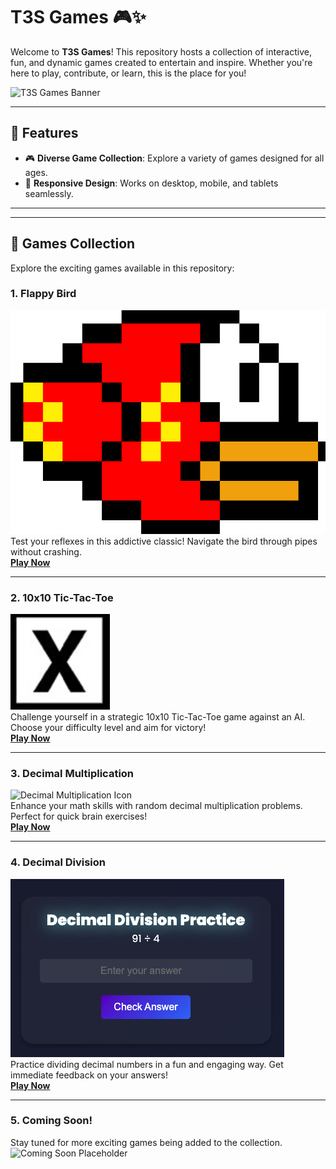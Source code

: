 # T3S Games 🎮✨  

Welcome to **T3S Games**! This repository hosts a collection of interactive, fun, and dynamic games created to entertain and inspire. Whether you're here to play, contribute, or learn, this is the place for you!  

![T3S Games Banner](https://via.placeholder.com/1200x400.png?text=T3S+Games+Banner)  

---

## 🚀 Features  

- 🎮 **Diverse Game Collection**: Explore a variety of games designed for all ages.  
- 📱 **Responsive Design**: Works on desktop, mobile, and tablets seamlessly.  

---

---

## 🎲 Games Collection  

Explore the exciting games available in this repository:

### 1. **Flappy Bird**  
![Flappy Bird Icon](flappybird/images/bird.png)  
Test your reflexes in this addictive classic! Navigate the bird through pipes without crashing.  
[**Play Now**](https://tomik492.github.io/t3sgames/flappybird/flappybird.html)  

---

### 2. **10x10 Tic-Tac-Toe**  
![Tic-Tac-Toe Icon](images/tictactoe.png)  
Challenge yourself in a strategic 10x10 Tic-Tac-Toe game against an AI. Choose your difficulty level and aim for victory!  
[**Play Now**](https://tomik492.github.io/t3sgames/tictactoe/tictactoe.html)  

---

### 3. **Decimal Multiplication**  
![Decimal Multiplication Icon](images/multiplicatio.png)  
Enhance your math skills with random decimal multiplication problems. Perfect for quick brain exercises!  
[**Play Now**](https://tomik492.github.io/t3sgames/decimal_multiplication/decimal.html)  

---

### 4. **Decimal Division**  
![Decimal Division Icon](images/division.png)  
Practice dividing decimal numbers in a fun and engaging way. Get immediate feedback on your answers!  
[**Play Now**](https://tomik492.github.io/t3sgames/decimal_division/decimal.html)  

---

### 5. **Coming Soon!**  
Stay tuned for more exciting games being added to the collection.  
![Coming Soon Placeholder](https://via.placeholder.com/150x150.png?text=Coming+Soon)  

